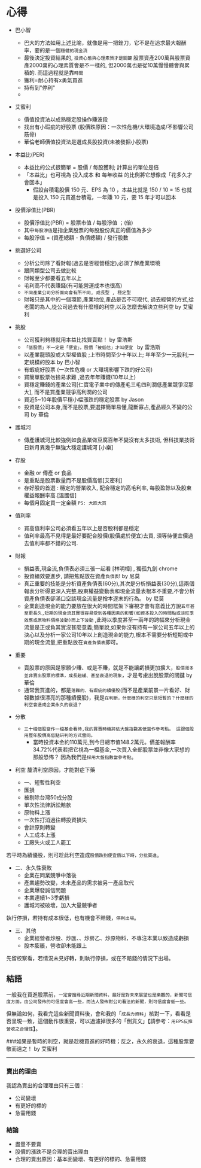 # 心得

- 巴小智
    - 巴大的方法如用上述比喻，就像是用一把銼刀，它不是在追求最大報酬率，要的是一個`穩健的現金流`
    - 最後決定投資結果的, `投資心態與心理素質才是關鍵` 股票資產200萬與股票資產2000萬的心理素質會是不一樣的, 但2000萬也是從10萬慢慢體會與累積的. 而這過程就是靠`時間`
    - 獲利=耐心持有x勇氣買進
    - 持有到"停利"
    - 
- 艾蜜利
    - 價值投資法以成熟穩定股操作賺波段
    - 找出有小瑕疵的好股票 (股價跌原因：一次性危機/大環境造成/不影響公司筋骨)
    - 華倫老師價值投資法是選成長股投資(未被發掘小股票)

- 本益比(PER)
    - 本益比的公式很簡單 = 股價 / 每股獲利; 計算出的單位是倍
    - 「本益比」也可視為 投入成本 和 每年收益 的比例將它想像成「花多久才會回本」
        - 假設台積電股價 150 元、EPS 為 10 ，本益比就是 150 / 10  = 15 也就是投入 150 元買進台積電，一年賺 10 元，要 15 年才可以回本

- 股價淨值比(PBR)
    - 股價淨值比(PBR) = 股票市值 / 每股淨值 ；(倍)
    - 其中`每股淨值`是指企業股票的每股股份真正的價值為多少
    - 每股淨值 = (資產總額 - 負債總額) / 發行股數
    

- 挑選好公司
    - 分析公司除了看財報(過去是否經營穩定),必須了解產業環境
    - 跟同類型公司去做比較
    - 財報至少都要看五年以上
    - 毛利高不代表賺錢(有可能營運成本也很高)
    - `不同產業公司分析面向會有所不同, 成長型 , 穩定型`
    - 財報只是其中的一個環節,產業地位,產品是否不可取代, 過去經營的方式,從老闆的為人,從公司過去有什麼樣的利空,以及怎麼去解決立些利空 by 艾蜜利
    

- 挑股
    - 公司獲利夠穩就用本益比找買賣點！ by 雷浩斯   
    - `「低股價」不一定是「便宜」，股價「被低估」才叫便宜 ` by 雷浩斯
    - 以產業龍頭股或大型權值股 ;上市時間至少十年以上; 年年至少一元股利;一定規模的股本 by 巴小智
    - 有蝦疵好股票 (一次性危機 or 大環境影響下跌的好公司)
    - 買簡單股票勿捨易求難 ,過去年年賺錢(10年以上)
    - 買穩定賺錢的產業公司[仁寶電子業中的傳產毛三毛四利潤低產業競爭沒那大], 而不是買產業競爭高利潤的公司
    - 買近5~10年股價平穩小幅漲跌的穩定股票 by Jason
    - 投資是公司本身,而不是股票,要選擇簡單易懂,龍斷寡占,產品經久不變的公司 by 華倫
    

- 護城河
    - 傳產護城河比較強例如食品業做豆腐百年不變沒有太多技術, 但科技業技術日新月異幾乎無強大穩定護城河 [小樂]

- 存股
    - 金融 or 傳產 or 食品 
    - 是重點是股票數量而不是股價高低[艾密利]
    - 存好股的首選 : 穩定的營業收入, 配合穩定的高毛利率, 每股盈餘以及股東權益報酬率高.[溫國信]
    - 每個月固定買一定金額 `PS: 大跌大買`
    

- 值利率
    - 買高值利率公司必須看五年以上是否股利都是穩定
    - 值利率最高不見得是最好要配合股價(股價處於便宜)去買, 須等待便宜價過去值利率都不錯的公司.

- 財報
    - 損益表,現金流,負債表必須三張一起看  [林明樟] , 獨孤九劍 chrome
    - 投資績效要進步, 請把焦點放在資產`負債表`! by 尼莫
    - 真正重要的技能是分析資產負債表(60分),其次是分析損益表(30分),這兩個報表分析得更深入完整,股東權益變動表和現金流量表根本不重要,不會分析資產負債表卻滿口空談現金流量是捨本逐末的行為。 by 尼莫
    - 企業創造現金的能力要放在很大的時間框架下審視才會有意義比方說`五年甚至更長久,短期的現金流其實很容易受到各種因素的影響(如資本投入的時間點或淡旺季效應或原物料價格波動)而上下波動` ,此時以季度甚至一兩年的跨幅來分析現金流量是正或負其實沒甚麼意義;簡單說,如果你沒有持有一家公司五年以上的決心以及分析一家公司10年以上創造現金的能力,根本不需要分析短期或中期的現金流量,把重點放在`資產負債表`即可。
    

- 重要
    - 賣股票的原因是寧願少賺、或是不賺，就是不能讓虧損更加擴大，`股價漲多並非賣出股票的標準，成長趨緩、甚至衰退的現象`，才是考慮出脫股票的關鍵 by 華倫
    - 通常我買進的，都是`落難的、有瑕疵的績優股`(而不是產業前景一片看好、財報數據很漂亮的那種績優股)，我是`在判斷，什麼樣的利空只是短暫的？什麼樣的利空會造成企業永久的衰退？`
    
- 分散
    - `三十檔個股當作一檔基金看待,我的買賣時機將依大盤指數高低當作參考點。
這跟個股用歷年股價高低點研判的方式雷同。`
        - 當時投資本金約110萬元,到今日總市值148.2萬元。價差報酬率34.72%代表若把它視為一檔基金,一次買入全部股票並非像大家想的那般恐怖？
因為我們是`採用大盤指數當參考點`。 

- 利空 釐清利空原因，才能對症下藥
    - 一、短暫性利空
    - 匯損
    - 被剔除台灣50成分股
    - 單次性法律訴訟賠款
    - 原物料上漲
    - 一次性打消過往轉投資損失
    - 會計原則轉變
    - 人工成本上漲
    - 工廠失火或工人罷工
    
若平時為績優股，則可趁此利空造成`股價跌到便宜價以下時，分批買進`。

- 二、永久性衰敗
    - 企業在同業競爭中落後
    - 產業趨勢改變，未來產品的需求被另一產品取代
    - 企業爆發誠信問題
    - 本業連續1~3季虧損
    - 護城河被破壞，加入大量競爭者 
    
執行停損，若持有成本很低，也有機會不賠錢，`停利出場`。


- 三、其他
    - 企業經營者炒股、炒匯、、炒房乙、炒原物料，不專注本業以致造成虧損
    - 股本膨脹，營收卻未能跟上

先留校察看，若情況未見好轉，則執行停損，或在不賠錢的情況下出場。

## 結語
一般我在買進股票前，`一定會搜尋近期新聞資料，最好是對未來展望也是樂觀的，新聞可信度方面，由公司發佈的可信度會高一些，而法人發佈對公司看法的新聞，則可信度會低一些。`

但無論如何，我看完這些新聞資料後，會和我的「`成長力資料`」核對一下，看看是否呈現一致，這個動作很重要，可以過濾掉很多的「倒貨文」【請參考：`用EPS反推營收之合理性`】。

###如果是暫時的利空，就是趁機買進的好時機；反之，永久的衰退，這種股票要敬而遠之！  by 艾蜜利

---

### 賣出的理由

我認為賣出的合理理由只有三個：
- 公司變壞
- 有更好的標的
- 急需用錢

### 結論
- 盡量不要賣
- 股價的漲跌不是合理的賣出理由
- 合理的賣出原因：基本面變壞、有更好的標的、急需用錢